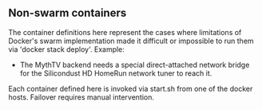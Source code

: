 ## Non-swarm containers

The container definitions here represent the cases where limitations
of Docker's swarm implementation made it difficult or impossible to
run them via 'docker stack deploy'. Example:

* The MythTV backend needs a special direct-attached network bridge
for the Silicondust HD HomeRun network tuner to reach it.

Each container defined here is invoked via start.sh from one of the docker hosts.
Failover requires manual intervention.

